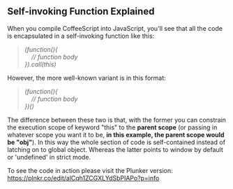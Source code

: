 ## Self-invoking Function Explained
When you compile CoffeeScript into JavaScript, you'll see that all the code is encapsulated in a self-invoking function like this:  
>_(function(){  
&nbsp;&nbsp;&nbsp;&nbsp;// function body  
}).call(this)_  

However, the more well-known variant is in this format:  
>_(function(){  
&nbsp;&nbsp;&nbsp;&nbsp;// function body  
})()_  

The difference between these two is that, with the former you can constrain the execution scope of keyword "this" to the **parent scope** (or passing in whatever scope you want it to be, **in this example, the parent scope would be "obj"**). In this way the whole section of code is self-contained instead of latching on to global object. Whereas the latter points to window by default or 'undefined' in strict mode.

To see the code in action please visit the Plunker version: https://plnkr.co/edit/alCqh1ZCGXLYdSbPIAPo?p=info
